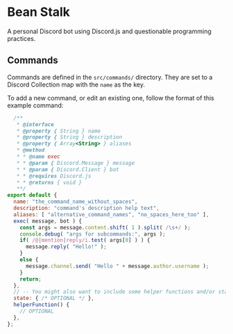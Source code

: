 # Bean Stalk

A personal Discord bot using Discord.js and questionable programming practices.

## Commands

Commands are defined in the `src/commands/` directory.
They are set to a Discord Collection map with the `name` as the key.


To add a new command, or edit an existing one, follow the format of this example command:

```js
  /**
   * @interface
   * @property { String } name
   * @property { String } description
   * @property { Array<String> } aliases
   * @method
   * * @name exec
   * * @param { Discord.Message } message
   * * @param { Discord.Client } bot
   * * @requires Discord.js
   * * @returns { void }
   **/
export default {
  name: "the_command_name_without_spaces",
  description: "command's description help text",
  aliases: [ "alternative_command_names", "no_spaces_here_too" ],
  exec( message, bot ) {
    const args = message.content.shift( 1 ).split( /\s+/ );
    console.debug( "args for subcommands:", args );
    if( /@|mention|reply/i.test( args[0] ) ) {
      message.reply( "Hello!" );
    }
    else {
      message.channel.send( "Hello " + message.author.username );
    }
    return;
  },
  // -- You might also want to include some helper functions and/or state object
  state: { /* OPTIONAL */ },
  helperFunction() {
    // OPTIONAL
  },
};
```
